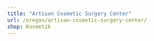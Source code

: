 ```yaml
---
title: "Artisan Cosmetic Surgery Center"
url: /oregon/artisan-cosmetic-surgery-center/
shop: Kosmetik
---
```


